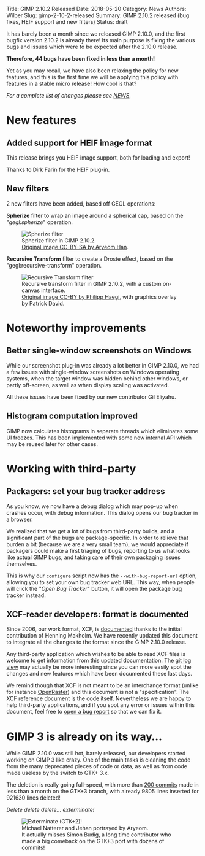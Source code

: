 Title: GIMP 2.10.2 Released
Date: 2018-05-20
Category: News
Authors: Wilber
Slug: gimp-2-10-2-released
Summary: GIMP 2.10.2 released (bug fixes, HEIF support and new filters)
Status: draft

It has barely been a month since we released GIMP 2.10.0, and the
first bugfix version 2.10.2 is already there!
Its main purpose is fixing the various bugs and issues
which were to be expected after the 2.10.0 release.

**Therefore, 44 bugs have been fixed in less than a month!**

Yet as you may recall, we have also been relaxing the policy for new
features, and this is the first time we will be applying this policy
with features in a stable micro release! How cool is that?

*For a complete list of changes please see [NEWS](https://git.gnome.org/browse/gimp/tree/NEWS).*

# New features
## Added support for HEIF image format

This release brings you HEIF image support, both for loading and export!

Thanks to Dirk Farin for the HEIF plug-in.

## New filters

2 new filters have been added, based off GEGL operations:

**Spherize** filter to wrap an image around a spherical cap, based on the
  "*gegl:spherize*" operation.

<figure>
<img src="{attach}gimp-2-10-2-spherize.png" alt="Spherize filter">
<figcaption>
Spherize filter in GIMP 2.10.2.
<br/>
<a href="http://film.zemarmot.net/">Original image CC-BY-SA by Aryeom Han</a>.
</figcaption>
</figure>

**Recursive Transform** filter to create a Droste effect, based on the
  "gegl:recursive-transform" operation.

<figure>
<img src="{attach}gimp-2-10-2-recursive-transform.png" alt="Recursive Transform filter">
<figcaption>
Recursive transform filter in GIMP 2.10.2, with a custom on-canvas interface.
<br/>
<a href="https://www.flickr.com/photos/philipphaegi/39057406754">Original image
CC-BY by Philipp Haegi</a>, with graphics overlay by Patrick David.
</figcaption>
</figure>

# Noteworthy improvements
## Better single-window screenshots on Windows

While our screenshot plug-in was already a lot better in GIMP 2.10.0, we
had a few issues with single-window screenshots on Windows operating
systems, when the target window was hidden behind other windows, or
partly off-screen, as well as when display scaling was activated.

All these issues have been fixed by our new contributor Gil Eliyahu.

## Histogram computation improved

GIMP now calculates histograms in separate threads which eliminates some
UI freezes. This has been implemented with some new internal API which
may be reused later for other cases.

# Working with third-party
## Packagers: set your bug tracker address

As you know, we now have a debug dialog which may pop-up when crashes
occur, with debug information. This dialog opens our bug tracker in a
browser.

We realized that we get a lot of bugs from third-party builds, and a
significant part of the bugs are package-specific. In order to relieve
that burden a bit (because we are a very small team), we would
appreciate if packagers could make a first triaging of bugs, reporting
to us what looks like actual GIMP bugs, and taking care of their own
packaging issues themselves.

This is why our `configure` script now has the `--with-bug-report-url`
option, allowing you to set your own bug tracker web URL. This way, when
people will click the "*Open Bug Tracker*" button, it will open the
package bug tracker instead.

## XCF-reader developers: format is documented

Since 2006, our work format, XCF, is
[documented](https://git.gnome.org/browse/gimp/tree/devel-docs/xcf.txt)
thanks to the initial contribution of Henning Makholm. We have recently
updated this document to integrate all the changes to the format since
the GIMP 2.10.0 release.

Any third-party application which wishes to be able to read XCF files is
welcome to get information from this updated documentation. The [git log
view](https://git.gnome.org/browse/gimp/log/devel-docs/xcf.txt) may
actually be more interesting since you can more easily spot the changes
and new features which have been documented these last days.

We remind though that XCF is not meant to be an interchange format
(unlike for instance [OpenRaster](https://www.openraster.org/)) and
this document is not a "specification". The XCF reference document is
the code itself. Nevertheless we are happy to help third-party
applications, and if you spot any error or issues within this document,
feel free to [open a bug
report](https://bugzilla.gnome.org/enter_bug.cgi?product=GIMP) so that
we can fix it.

# GIMP 3 is already on its way…

While GIMP 2.10.0 was still hot, barely released, our developers started
working on GIMP 3 like crazy. One of the main tasks is cleaning the code
from the many deprecated pieces of code or data, as well as from code made
useless by the switch to GTK+ 3.x.

The deletion is really going full-speed, with more than [200
commits](https://git.gnome.org/browse/gimp/log/?h=gtk3-port) made in
less than a month on the GTK+3 branch, with already 9805 lines inserted
for 921630 lines deleted!

*Delete delete delete… exterminate!*

<figure>
<img src="{attach}gimp-2-10-2-exterminate-bugs.png" alt="Exterminate (GTK+2)!">
<figcaption>
Michael Natterer and Jehan portrayed by Aryeom.
<br/>
It actually misses Simon Budig, a long time contributor who made a big
comeback on the GTK+3 port with dozens of commits!
</figcaption>
</figure>
